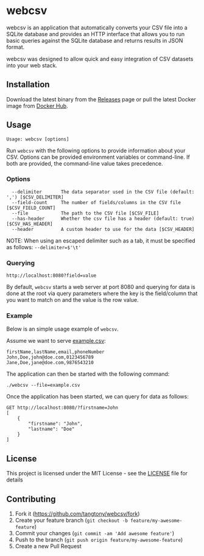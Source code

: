 # webcsv

webcsv is an application that automatically converts your CSV file into a SQLite database and provides an HTTP interface that allows you to run basic queries against the SQLite database and returns results in JSON format.

webcsv was designed to allow quick and easy integration of CSV datasets into your web stack.

## Installation

Download the latest binary from the [Releases](https://github.com/tangtony/webcsv/releases) page or pull the latest Docker image from [Docker Hub](https://cloud.docker.com/repository/docker/tangtony/webcsv).

## Usage
```
Usage: webcsv [options]
```

Run `webcsv` with the following options to provide information about your CSV. Options can be provided environment variables or command-line. If both are provided, the command-line value takes precedence.

### Options
```
  --delimiter       The data separator used in the CSV file (default: ',') [$CSV_DELIMITER]
  --field-count     The number of fields/columns in the CSV file [$CSV_FIELD_COUNT]
  --file            The path to the CSV file [$CSV_FILE]
  --has-header      Whether the csv file has a header (default: true) [$CSV_HAS_HEADER]
  --header          A custom header to use for the data [$CSV_HEADER]
```

NOTE: When using an escaped delimiter such as a tab, it must be specified as follows:
`--delimiter=$'\t'`

### Querying
```
http://localhost:8080?field=value
```

By default, `webcsv` starts a web server at port 8080 and querying for data is done at the root via query parameters where the key is the field/column that you want to match on and the value is the row value.

### Example

Below is an simple usage example of `webcsv`. 

Assume we want to serve [example.csv](example.csv):
```
firstName,lastName,email,phoneNumber
John,Doe,john@doe.com,0123456789
Jane,Doe,jane@doe.com,9876543210
```

The application can then be started with the following command:
```
./webcsv --file=example.csv
```

Once the application has been started, we can query for data as follows:
```
GET http://localhost:8080/?firstname=John
[
    {
        "firstname": "John",
        "lastname": "Doe"
    }
]
```

## License

This project is licensed under the MIT License - see the [LICENSE](LICENSE) file for details

## Contributing

1. Fork it (<https://github.com/tangtony/webcsv/fork>)
2. Create your feature branch (`git checkout -b feature/my-awesome-feature`)
3. Commit your changes (`git commit -am 'Add awesome feature'`)
4. Push to the branch (`git push origin feature/my-awesome-feature`)
5. Create a new Pull Request
